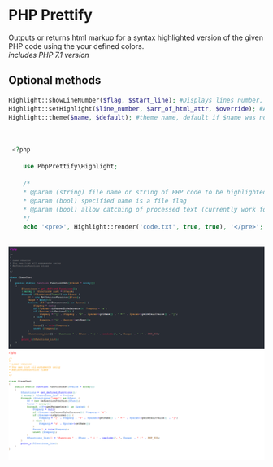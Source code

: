 # PHP Prettify

Outputs or returns html markup for a syntax highlighted version of the given PHP code using the your defined colors.   
*includes PHP 7.1 version*

## Optional methods
```php
Highlight::showLineNumber($flag, $start_line); #Displays lines number, make text processing to start at a certain line
Highlight::setHighlight($line_number, $arr_of_html_attr, $override); #Add attribute(HTML) to a particular line, replace existing attributes
Highlight::theme($name, $default); #theme name, default if $name was not found
```

##
```php

 <?php
    
    use PhpPrettify\Highlight;
 
    /*
    * @param (string) file name or string of PHP code to be highlighted
    * @param (bool) specified name is a file flag
    * @param (bool) allow catching of processed text (currently work for files only)
    */
    echo '<pre>', Highlight::render('code.txt', true, true), '</pre>';
    
```


![alt tag](https://github.com/Ghostff/php_prettify/blob/master/images/dark.png)   
![alt tag](https://github.com/Ghostff/php_prettify/blob/master/images/light.png)